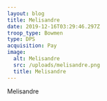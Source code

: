 ```yaml
---
layout: blog
title: Melisandre
date: 2019-12-16T03:29:46.297Z
troop_type: Bowmen
type: DPS
acquisition: Pay
image:
  alt: Melisandre
  src: /uploads/melisandre.png
  title: Melisandre
---
```

Melisandre
